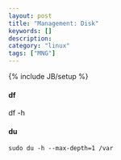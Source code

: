 ```yaml
---
layout: post
title: "Management: Disk"
keywords: []
description: 
category: "linux"
tags: ["MNG"]
---
```

{% include JB/setup %}

#### df 
df -h

#### du

``` shell
sudo du -h --max-depth=1 /var
```
